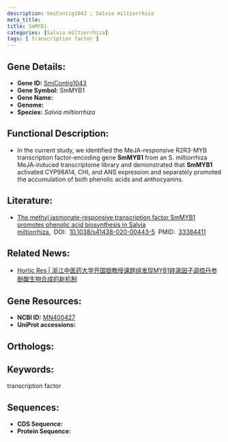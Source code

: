```yaml
---
description: SmiContig1043 ; Salvia miltiorrhiza
meta_title:
title: SmMYB1
categories: [Salvia miltiorrhiza]
tags: [ transcription factor ]
---
```


## Gene Details:
- **Gene ID:**	[SmiContig1043]()
- **Gene Symbol:** SmMYB1
- **Gene Name:** 
- **Genome:** []()
- **Species:** *Salvia miltiorrhiza*

## Functional Description:
   - In the current study, we identified the MeJA-responsive R2R3-MYB transcription factor-encoding gene **SmMYB1** from an S. miltiorrhiza MeJA-induced transcriptome library and demonstrated that **SmMYB1** activated CYP98A14, CHI, and ANS expression and separately promoted the accumulation of both phenolic acids and anthocyanins.

## Literature:
   - [The methyl jasmonate-responsive transcription factor SmMYB1 promotes phenolic acid biosynthesis in Salvia miltiorrhiza.]( https://academic.oup.com/hr/article/doi/10.1038/s41438-020-00443-5/6446671?login=true)&nbsp;&nbsp;DOI:&nbsp;&nbsp;[10.1038/s41438-020-00443-5](https://academic.oup.com/hr/article/doi/10.1038/s41438-020-00443-5/6446671?login=true)&nbsp;&nbsp;PMID:&nbsp;&nbsp;[33384411](https://pubmed.ncbi.nlm.nih.gov/33384411/)

## Related News:
   - [Hortic Res | 浙江中医药大学开国银教授课题组发现MYB1转录因子调控丹参酚酸生物合成的新机制](https://mp.weixin.qq.com/s?__biz=Mzg3MDEwNDEyMg==&mid=2247503207&idx=6&sn=b574f0d930dd70b9c8004fd3837835bb&chksm=ce906032f9e7e9242c6efd5e14b846b2c64024007eab51b297eca7d9ee2ebe8cb57723e0a5bc&scene=27#wechat_redirect)

## Gene Resources:
- **NCBI ID:** [MN400427](https://www.ncbi.nlm.nih.gov/gene/?term=MN400427)
- **UniProt accessions:** [](https://www.uniprot.org/uniprotkb//entry)

## Orthologs:


## Keywords:
transcription factor

## Sequences:
- **CDS Sequence:**
- **Protein Sequence:**

